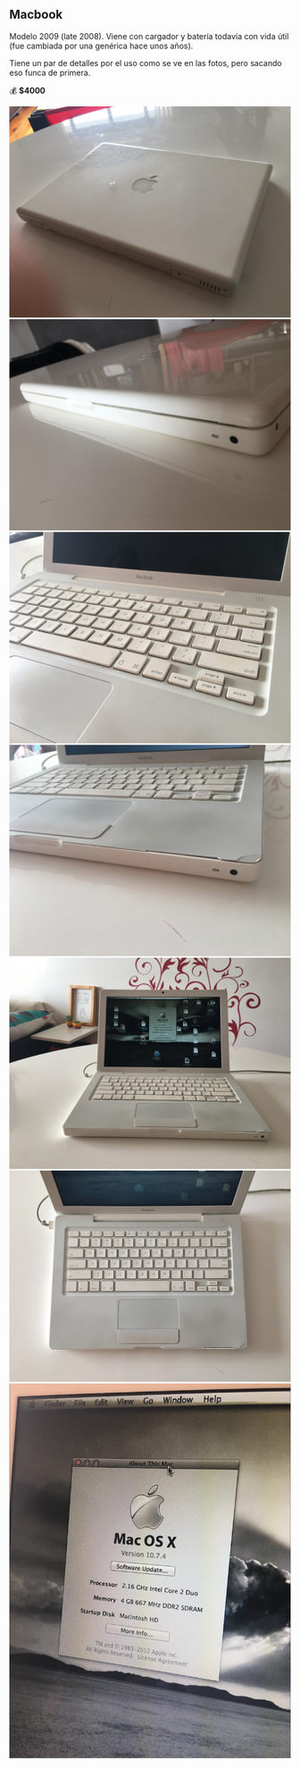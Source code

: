 ## Macbook

Modelo 2009 (late 2008). Viene con cargador y batería todavía con vida útil (fue cambiada por una genérica hace unos años).

Tiene un par de detalles por el uso como se ve en las fotos, pero sacando eso funca de primera.

💰 **$4000**

<img src="1.JPG" />
<img src="2.JPG" />
<img src="3.JPG" />
<img src="4.JPG" />
<img src="5.JPG" />
<img src="6.JPG" />
<img src="8.png" />
